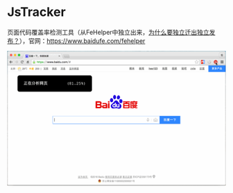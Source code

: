 # JsTracker
页面代码覆盖率检测工具（从FeHelper中独立出来，[为什么要独立迁出独立发布？](https://www.baidufe.com/item/7a4d74274ac3a7abcae2.html)），官网：https://www.baidufe.com/fehelper

![JsTracker](/screenshot/js-tracker.gif)